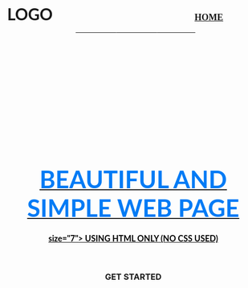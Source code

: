 
<DOCTYPE html>
<html lang="en">
<head>
    <meta charset="utf-8">
  <title>
    Trịnh Mãi Đỉnh
  </title>
  </head>
  <body background="2.jpg">
    <br />
    <h3 align="center">
      <font face="lato"size="6">LOGO</font>
      &nbsp; &nbsp; &nbsp; &nbsp; &nbsp; &nbsp; &nbsp; &nbsp; &nbsp; &nbsp; &nbsp; &nbsp;
       &nbsp; &nbsp; &nbsp; &nbsp; &nbsp; &nbsp; &nbsp; &nbsp; &nbsp; &nbsp; &nbsp; &nbsp;
       &nbsp; &nbsp; &nbsp; &nbsp; &nbsp; &nbsp; &nbsp; &nbsp; &nbsp; &nbsp; &nbsp; &nbsp;
      <font face="cinzel" size="4">
        <a href="#" color="#000">HOME</a> &nbsp; &nbsp; &nbsp; &nbsp; &nbsp; &nbsp; &nbsp; &nbsp; &nbsp;
        <a href="#"color="#000" color="#000" color="#000" color="#000" VIDEO</a> &nbsp; &nbsp; &nbsp; &nbsp; &nbsp; &nbsp; &nbsp; &nbsp; &nbsp;
        <a href="#"color="#000" color="#000" color="#000" PORTFOLIO</a> &nbsp; &nbsp; &nbsp; &nbsp; &nbsp; &nbsp; &nbsp; &nbsp; &nbsp;
        <a href="#"color="#000" color="#000" BLOG</a>&nbsp; &nbsp; &nbsp; &nbsp; &nbsp; &nbsp; &nbsp; &nbsp; &nbsp;
        <a href="#"color="#000" CONTACT</a>
      </font>
    </h3>
    <br /><br /><br /><br /><br /><br /><br /><br /><br /><br /><br /><br />
    <h1 align="center">
      <font face="Lato" color="#017bf5" size="7">
          BEAUTIFUL AND SIMPLE WEB PAGE
      </font>
    </h1>
    <h3 align="center">
      <font face="Lato" color="#000">size="7">
        USING HTML ONLY (NO CSS USED)
      </font>
    </h3>
    </br>
  <h3 align="center">
    <a hred="#">GET STARTED</a>
  </h3>
  </body>
  </html>
